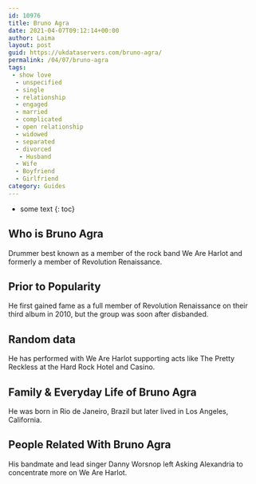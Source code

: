 ```yaml
---
id: 10976
title: Bruno Agra
date: 2021-04-07T09:12:14+00:00
author: Laima
layout: post
guid: https://ukdataservers.com/bruno-agra/
permalink: /04/07/bruno-agra
tags:
 - show love
  - unspecified
  - single
  - relationship
  - engaged
  - married
  - complicated
  - open relationship
  - widowed
  - separated
  - divorced
   - Husband
  - Wife
  - Boyfriend
  - Girlfriend
category: Guides
---
```


* some text
{: toc}


## Who is Bruno Agra
                  
                  
                  
Drummer best known as a member of the rock band We Are Harlot and formerly a member of Revolution Renaissance.
                  
              
            
              
            
                
                
                
## Prior to Popularity
                  
                  
                  
He first gained fame as a full member of Revolution Renaissance on their third album in 2010, but the group was soon after disbanded.
                  
              
            
              
            
                
                
                
## Random data
                  
                  
                  
He has performed with We Are Harlot supporting acts like The Pretty Reckless at the Hard Rock Hotel and Casino.
                  
              
            
              
            
                
                
                
## Family & Everyday Life of Bruno Agra
                  
                  
                  
He was born in Rio de Janeiro, Brazil but later lived in Los Angeles, California.
                  
              
            
              
            
                
                
                
## People Related With Bruno Agra
                  
                  
                  
His bandmate and lead singer Danny Worsnop left Asking Alexandria to concentrate more on We Are Harlot.
                  
              
            
              
            
                
              
            
              
              
            
            
              
            
          
          
          